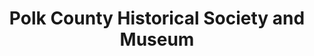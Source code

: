 ---
layout: repo
title: "Polk County Historical Society and Museum"
id: 11571
permalink: repos/11571/
---